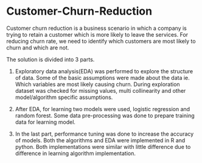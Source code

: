 # Customer-Churn-Reduction
Customer churn reduction is a business scenario in which a company is trying to retain a customer which is more likely to leave the services. For reducing churn rate, we need to identify which customers are most likely to churn and which are not.

The solution is divided into 3 parts.

  1. Exploratory data analysis(EDA) was performed to explore the structure of data. Some of the basic assumptions were made about the data ie. Which variables are most likely          causing churn. During exploration dataset was checked for missing values, multi collinearity and other model/algorithm specific assumptions.
 
  2. After EDA, for learning two models were used, logistic regression and random forest. Some data pre-processing was done to prepare training data for learning model.
  
  3. In the last part, performance tuning was done to increase the accuracy of models. Both the algorithms and EDA were implemented in R and python. Both implementations were similar with little difference due to difference in learning algorithm implementation.
